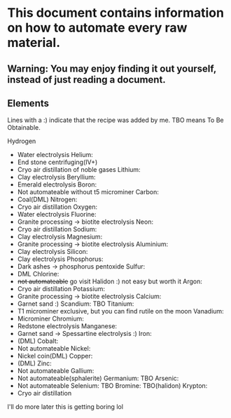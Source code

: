 # This document contains information on how to automate every raw material.
## Warning: You may enjoy finding it out yourself, instead of just reading a document.


## Elements
Lines with a :) indicate that the recipe was added by me.
TBO means To Be Obtainable.

Hydrogen
* Water electrolysis
Helium:
* End stone centrifuging(IV+)
* Cryo air distillation of noble gases
Lithium:
* Clay electrolysis
Beryllium:
* Emerald electrolysis
Boron:
* Not automateable without t5 microminer
Carbon:
* Coal(DML)
Nitrogen:
* Cryo air distillation
Oxygen:
* Water electrolysis
Fluorine:
* Granite processing -> biotite electrolysis
Neon:
* Cryo air distillation
Sodium:
* Clay electrolysis
Magnesium:
* Granite processing -> biotite electrolysis
Aluminium:
* Clay electrolysis
Silicon:
* Clay electrolysis
Phosphorus:
* Dark ashes -> phosphorus pentoxide
Sulfur:
* DML
Chlorine:
* ~~not automateable~~ go visit Halidon :) not easy but worth it
Argon:
* Cryo air distillation
Potassium:
* Granite processing -> biotite electrolysis
Calcium:
* Garnet sand :)
Scandium: TBO
Titanium:
* T1 microminer exclusive, but you can find rutile on the moon
Vanadium:
* Microminer
Chromium:
* Redstone electrolysis
Manganese:
* Garnet sand -> Spessartine electrolysis :)
Iron:
* (DML)
Cobalt:
* Not automateable
Nickel:
* Nickel coin(DML)
Copper:
* (DML)
Zinc:
* Not automateable
Gallium:
* Not automateable(sphalerite)
Germanium: TBO
Arsenic:
* Not automateable
Selenium: TBO
Bromine: TBO(halidon)
Krypton:
* Cryo air distillation

I'll do more later this is getting boring lol


